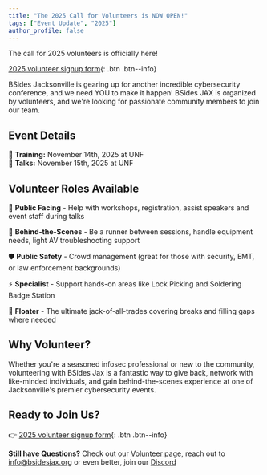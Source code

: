 ```yaml
---
title: "The 2025 Call for Volunteers is NOW OPEN!"
tags: ["Event Update", "2025"]
author_profile: false
---
```


The call for 2025 volunteers is officially here!

[2025 volunteer signup form](https://docs.google.com/forms/d/e/1FAIpQLScqE6U7G9adaBKGYzif1czZvHft-ft4YLChsx27yDq5AGQhSg/viewform?usp=header){: .btn .btn--info}

BSides Jacksonville is gearing up for another incredible cybersecurity conference, and we need YOU to make it happen! BSides JAX is organized by volunteers, and we're looking for passionate community members to join our team.

## Event Details

📅 **Training:** November 14th, 2025 at UNF  
📅 **Talks:** November 15th, 2025 at UNF

## Volunteer Roles Available

🎤 **Public Facing** - Help with workshops, registration, assist speakers and event staff during talks

🔧 **Behind-the-Scenes** - Be a runner between sessions, handle equipment needs, light AV troubleshooting support  

🛡️ **Public Safety** - Crowd management (great for those with security, EMT, or law enforcement backgrounds)

⚡ **Specialist** - Support hands-on areas like Lock Picking and Soldering Badge Station

🌟 **Floater** - The ultimate jack-of-all-trades covering breaks and filling gaps where needed

## Why Volunteer?

Whether you're a seasoned infosec professional or new to the community, volunteering with BSides Jax is a fantastic way to give back, network with like-minded individuals, and gain behind-the-scenes experience at one of Jacksonville's premier cybersecurity events.

## Ready to Join Us?

👉 [2025 volunteer signup form](https://docs.google.com/forms/d/e/1FAIpQLScqE6U7G9adaBKGYzif1czZvHft-ft4YLChsx27yDq5AGQhSg/viewform?usp=header){: .btn .btn--info}

**Still have Questions?** Check out our [Volunteer page](https://bsidesjax.org/2025/volunteer/), reach out to <info@bsidesjax.org> or even better, join our [Discord](https://discord.gg/rcGFSgyKdY)
